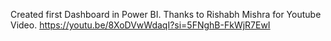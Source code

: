 Created first Dashboard in Power BI.
Thanks to Rishabh Mishra for Youtube Video.
https://youtu.be/8XoDVwWdaqI?si=5FNghB-FkWjR7EwI
